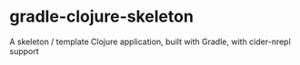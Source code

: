 gradle-clojure-skeleton
=======================

A skeleton / template Clojure application, built with Gradle, with cider-nrepl support
